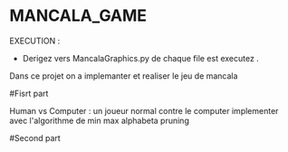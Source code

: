 # MANCALA_GAME
EXECUTION : 

- Derigez vers MancalaGraphics.py de chaque file est executez .


Dans ce projet on a implemanter et realiser le jeu de mancala 

#Fisrt part 

Human vs Computer : un joueur normal contre le computer implementer avec l'algorithme de min max alphabeta pruning 


#Second part 

